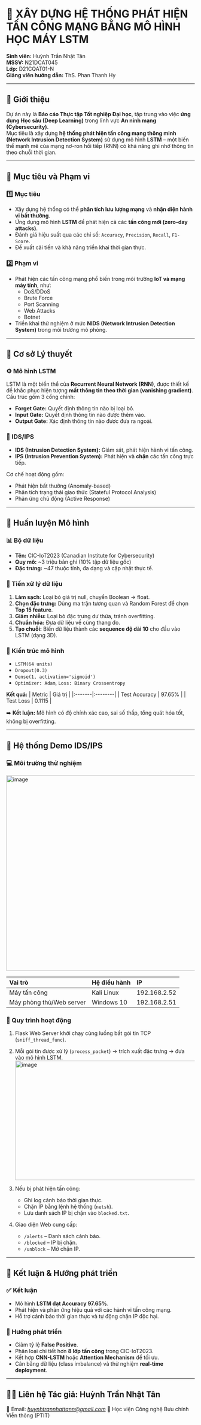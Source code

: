 # 🚀 XÂY DỰNG HỆ THỐNG PHÁT HIỆN TẤN CÔNG MẠNG BẰNG MÔ HÌNH HỌC MÁY LSTM

**Sinh viên:** Huỳnh Trần Nhật Tân  
**MSSV:** N21DCAT045  
**Lớp:** D21CQAT01-N  
**Giảng viên hướng dẫn:** ThS. Phan Thanh Hy  

---

## 📘 Giới thiệu
Dự án này là **Báo cáo Thực tập Tốt nghiệp Đại học**, tập trung vào việc **ứng dụng Học sâu (Deep Learning)** trong lĩnh vực **An ninh mạng (Cybersecurity)**.  
Mục tiêu là xây dựng **hệ thống phát hiện tấn công mạng thông minh (Network Intrusion Detection System)** sử dụng mô hình **LSTM** – một biến thể mạnh mẽ của mạng nơ-ron hồi tiếp (RNN) có khả năng ghi nhớ thông tin theo chuỗi thời gian.

---

## 🎯 Mục tiêu và Phạm vi

### 1️⃣ Mục tiêu
- Xây dựng hệ thống có thể **phân tích lưu lượng mạng** và **nhận diện hành vi bất thường**.  
- Ứng dụng mô hình **LSTM** để phát hiện cả các **tấn công mới (zero-day attacks)**.  
- Đánh giá hiệu suất qua các chỉ số: `Accuracy`, `Precision`, `Recall`, `F1-Score`.  
- Đề xuất cải tiến và khả năng triển khai thời gian thực.

### 2️⃣ Phạm vi
- Phát hiện các tấn công mạng phổ biến trong môi trường **IoT và mạng máy tính**, như:
  - DoS/DDoS
  - Brute Force
  - Port Scanning
  - Web Attacks
  - Botnet  
- Triển khai thử nghiệm ở mức **NIDS (Network Intrusion Detection System)** trong môi trường mô phỏng.

---

## 🧠 Cơ sở Lý thuyết

### ⚙️ Mô hình LSTM
LSTM là một biến thể của **Recurrent Neural Network (RNN)**, được thiết kế để khắc phục hiện tượng **mất thông tin theo thời gian (vanishing gradient)**.  
Cấu trúc gồm 3 cổng chính:
- **Forget Gate:** Quyết định thông tin nào bị loại bỏ.  
- **Input Gate:** Quyết định thông tin nào được thêm vào.  
- **Output Gate:** Xác định thông tin nào được đưa ra ngoài.  

### 🔐 IDS/IPS
- **IDS (Intrusion Detection System):** Giám sát, phát hiện hành vi tấn công.  
- **IPS (Intrusion Prevention System):** Phát hiện và **chặn** các tấn công trực tiếp.  

Cơ chế hoạt động gồm:
- Phát hiện bất thường (Anomaly-based)
- Phân tích trạng thái giao thức (Stateful Protocol Analysis)
- Phản ứng chủ động (Active Response)

---

## 🧩 Huấn luyện Mô hình

### 📊 Bộ dữ liệu
- **Tên:** CIC-IoT2023 (Canadian Institute for Cybersecurity)  
- **Quy mô:** ~3 triệu bản ghi (10% tập dữ liệu gốc)  
- **Đặc trưng:** ~47 thuộc tính, đa dạng và cập nhật thực tế.  

### 🔧 Tiền xử lý dữ liệu
1. **Làm sạch:** Loại bỏ giá trị null, chuyển Boolean → float.  
2. **Chọn đặc trưng:** Dùng ma trận tương quan và Random Forest để chọn **Top 15 feature**.  
3. **Giảm nhiễu:** Loại bỏ đặc trưng dư thừa, tránh overfitting.  
4. **Chuẩn hóa:** Đưa dữ liệu về cùng thang đo.  
5. **Tạo chuỗi:** Biến dữ liệu thành các **sequence độ dài 10** cho đầu vào LSTM (dạng 3D).  

### 🧮 Kiến trúc mô hình
- `LSTM(64 units)`  
- `Dropout(0.3)`  
- `Dense(1, activation='sigmoid')`  
- `Optimizer: Adam`, `Loss: Binary Crossentropy`  

**Kết quả:**
| Metric | Giá trị |
|:-------|:--------|
| Test Accuracy | 97.65% |
| Test Loss | 0.1115 |

➡️ **Kết luận:** Mô hình có độ chính xác cao, sai số thấp, tổng quát hóa tốt, không bị overfitting.

---

## 🧪 Hệ thống Demo IDS/IPS

### 💻 Môi trường thử nghiệm
<img width="963" height="522" alt="image" src="https://github.com/user-attachments/assets/33450a2f-0f8e-44a2-8d6a-2a8f1774a35b" />

| Vai trò | Hệ điều hành | IP |
|:---------|:--------------|:--|
| Máy tấn công | Kali Linux | 192.168.2.52 |
| Máy phòng thủ/Web server | Windows 10 | 192.168.2.51 |

### 🔄 Quy trình hoạt động
1. Flask Web Server khởi chạy cùng luồng bắt gói tin TCP (`sniff_thread_func`).  
2. Mỗi gói tin được xử lý (`process_packet`) → trích xuất đặc trưng → đưa vào mô hình LSTM.  <img width="940" height="319" alt="image" src="https://github.com/user-attachments/assets/1aeb9741-356b-42c8-909b-2ecaafd53b94" />

3. Nếu bị phát hiện tấn công:
   - Ghi log cảnh báo thời gian thực.  
   - Chặn IP bằng lệnh hệ thống (`netsh`).  
   - Lưu danh sách IP bị chặn vào `blocked.txt`.  
4. Giao diện Web cung cấp:
   - `/alerts` – Danh sách cảnh báo.  
   - `/blocked` – IP bị chặn.  
   - `/unblock` – Mở chặn IP.

---

## 🏁 Kết luận & Hướng phát triển

### ✅ Kết luận
- Mô hình **LSTM đạt Accuracy 97.65%**.  
- Phát hiện và phản ứng hiệu quả với các hành vi tấn công mạng.  
- Hỗ trợ cảnh báo thời gian thực và tự động chặn IP độc hại.

### 🔮 Hướng phát triển
- Giảm tỷ lệ **False Positive**.  
- Phân loại chi tiết hơn **8 lớp tấn công** trong CIC-IoT2023.  
- Kết hợp **CNN-LSTM** hoặc **Attention Mechanism** để tối ưu.  
- Cân bằng dữ liệu (class imbalance) và thử nghiệm **real-time deployment**.

---

## 🧑‍💻 Liên hệ **Tác giả:** Huỳnh Trần Nhật Tân
📧 Email: *huynhtrannhattann@gmail.com* 
📍 Học viện Công nghệ Bưu chính Viễn thông (PTIT) 

